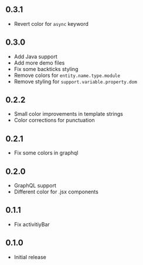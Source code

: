 ## 0.3.1

- Revert color for `async` keyword

## 0.3.0

- Add Java support
- Add more demo files
- Fix some backticks styling
- Remove colors for `entity.name.type.module`
- Remove styling for `support.variable.property.dom`

## 0.2.2

- Small color improvements in template strings
- Color corrections for punctuation

## 0.2.1

- Fix some colors in graphql

## 0.2.0

- GraphQL support
- Different color for .jsx components

## 0.1.1

- Fix activitiyBar

## 0.1.0

- Initial release

